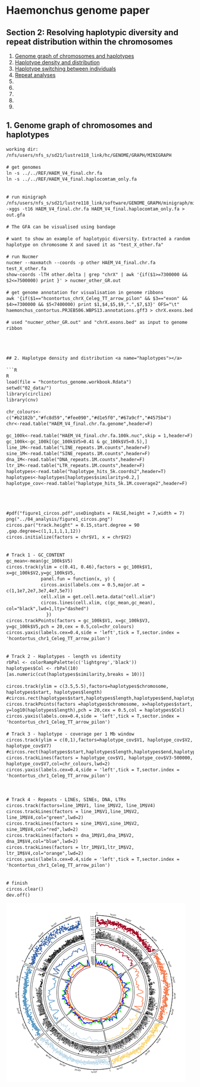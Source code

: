 # Haemonchus genome paper
## Section 2: Resolving haplotypic diversity and repeat distribution within the chromosomes

1. [Genome graph of chromosomes and haplotypes](#genomegraph)
2. [Haplotype density and distribution](#haplotypes)
3. [Haplotype switching between individuals](#haploswitching)
3. [Repeat analyses](#repeats)
4. []()
5. []()
6. []()
7. []()
8.


## 1. Genome graph of chromosomes and haplotypes <a name="genomegraph"></a>

```shell
working dir: /nfs/users/nfs_s/sd21/lustre118_link/hc/GENOME/GRAPH/MINIGRAPH

# get genomes
ln -s ../../REF/HAEM_V4_final.chr.fa
ln -s ../../REF/HAEM_V4_final.haplocomtam_only.fa


# run minigraph
/nfs/users/nfs_s/sd21/lustre118_link/software/GENOME_GRAPH/minigraph/minigraph -xggs -t16 HAEM_V4_final.chr.fa HAEM_V4_final.haplocomtam_only.fa > out.gfa

# The GFA can be visualised using bandage

# want to show an example of haplotypic diversity. Extracted a random haplotype on chromosome X and saved it as "test_X_other.fa"

# run Nucmer
nucmer --maxmatch --coords -p other HAEM_V4_final.chr.fa test_X_other.fa
show-coords -lTH other.delta | grep "chrX" | awk '{if($1>=7300000 && $2<=7500000) print }' > nucmer_other_GR.out

# get genome annotation for visualisation in genome ribbons
awk '{if($1=="hcontortus_chrX_Celeg_TT_arrow_pilon" && $3=="exon" && $4>=7300000 && $5<7400000) print $1,$4,$5,$9,".",$7,$3}' OFS="\t" haemonchus_contortus.PRJEB506.WBPS13.annotations.gff3 > chrX.exons.bed

# used "nucmer_other_GR.out" and "chrX.exons.bed" as input to genome ribbon




## 2. Haplotype density and distribution <a name="haplotypes"></a>

```R
R
load(file = "hcontortus_genome.workbook.Rdata")
setwd("02_data/")
library(circlize)
library(cnv)

chr_colours<-c("#b2182b","#fc8d59","#fee090","#d1e5f0","#67a9cf","#4575b4")
chr<-read.table("HAEM_V4_final.chr.fa.genome",header=F)

gc_100k<-read.table("HAEM_V4_final.chr.fa.100k.nuc",skip = 1,header=F)
gc_100k<-gc_100k[(gc_100k$V5>0.41 & gc_100k$V5<0.5),]
line_1M<-read.table("LINE_repeats.1M.counts",header=F)
sine_1M<-read.table("SINE_repeats.1M.counts",header=F)
dna_1M<-read.table("DNA_repeats.1M.counts",header=F)
ltr_1M<-read.table("LTR_repeats.1M.counts",header=F)
haplotypes<-read.table("haplotype_hits_5k.coords2",header=T)
haplotypes<-haplotypes[haplotypes$similarity>0.2,]
haplotype_cov<-read.table("haplotype_hits_5k.1M.coverage2",header=F)




#pdf("figure1_circos.pdf",useDingbats = FALSE,height = 7,width = 7)
png("../04_analysis/figure1_circos.png")
circos.par("track.height" = 0.15,start.degree = 90 ,gap.degree=c(1,1,1,1,1,12))
circos.initialize(factors = chr$V1, x = chr$V2)


# Track 1 - GC_CONTENT
gc_mean<-mean(gc_100k$V5)
circos.track(ylim = c(0.41, 0.46),factors = gc_100k$V1, x=gc_100k$V2,y=gc_100k$V5,
             panel.fun = function(x, y) {
             circos.axis(labels.cex = 0.5,major.at = c(1,1e7,2e7,3e7,4e7,5e7))
             cell.xlim = get.cell.meta.data("cell.xlim")
             circos.lines(cell.xlim, c(gc_mean,gc_mean), col="black",lwd=1,lty="dashed")
               })
circos.trackPoints(factors = gc_100k$V1, x=gc_100k$V3, y=gc_100k$V5,pch = 20,cex = 0.5,col=chr_colours)
circos.yaxis(labels.cex=0.4,side = 'left',tick = T,sector.index = 'hcontortus_chr1_Celeg_TT_arrow_pilon')


# Track 2 - Haplotypes - length vs identity
rbPal <- colorRampPalette(c('lightgrey','black'))
haplotypes$Col <- rbPal(10)[as.numeric(cut(haplotypes$similarity,breaks = 10))]

circos.track(ylim = c(3.5,5.5),factors=haplotypes$chromosome, haplotypes$start, haplotypes$length)
#circos.rect(haplotypes$start,haplotypes$length,haplotypes$end,haplotypes$length,lty="solid",lwd=1)
circos.trackPoints(factors =haplotypes$chromosome, x=haplotypes$start, y=log10(haplotypes$length),pch = 20,cex = 0.5,col = haplotypes$Col)
circos.yaxis(labels.cex=0.4,side = 'left',tick = T,sector.index = 'hcontortus_chr1_Celeg_TT_arrow_pilon')

# Track 3 - haplotype - coverage per 1 Mb window
circos.track(ylim = c(0,1),factors=haplotype_cov$V1, haplotype_cov$V2, haplotype_cov$V7)
#circos.rect(haplotypes$start,haplotypes$length,haplotypes$end,haplotypes$length,lty="solid",lwd=1)
circos.trackLines(factors = haplotype_cov$V1, haplotype_cov$V3-500000, haplotype_cov$V7,col=chr_colours,lwd=2)
circos.yaxis(labels.cex=0.4,side = 'left',tick = T,sector.index = 'hcontortus_chr1_Celeg_TT_arrow_pilon')



# Track 4 - Repeats - LINEs, SINEs, DNA, LTRs
circos.track(factors=line_1M$V1, line_1M$V2, line_1M$V4)
circos.trackLines(factors = line_1M$V1,line_1M$V2, line_1M$V4,col="green",lwd=2)
circos.trackLines(factors = sine_1M$V1,sine_1M$V2, sine_1M$V4,col="red",lwd=2)
circos.trackLines(factors = dna_1M$V1,dna_1M$V2, dna_1M$V4,col="blue",lwd=2)
circos.trackLines(factors = ltr_1M$V1,ltr_1M$V2, ltr_1M$V4,col="orange",lwd=2)
circos.yaxis(labels.cex=0.4,side = 'left',tick = T,sector.index = 'hcontortus_chr1_Celeg_TT_arrow_pilon')


# finish
circos.clear()
dev.off()
```

![Figure 1 - circos plot](04_analysis/figure1_circos.png)
